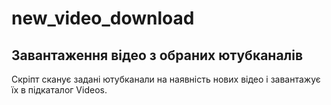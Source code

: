 # new_video_download
## Завантаження відео з обраних ютубканалів

Скріпт сканує задані ютубканали на наявність нових відео і завантажує їх в підкаталог Videos.

